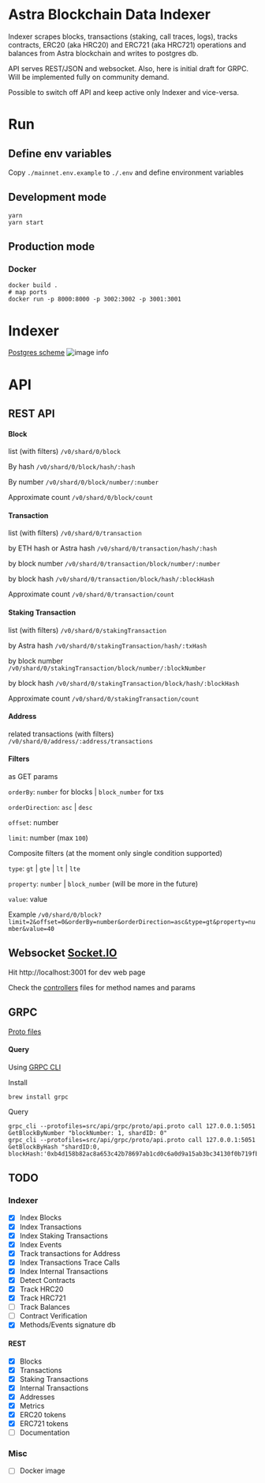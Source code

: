 # Astra Blockchain Data Indexer

Indexer scrapes blocks, transactions (staking, call traces, logs), tracks contracts, ERC20 (aka HRC20) and ERC721 (aka HRC721) operations and balances
from Astra blockchain and writes to postgres db.

API serves REST/JSON and websocket. Also, here is initial draft for GRPC. Will be implemented fully on community demand.

Possible to switch off API and keep active only Indexer and vice-versa.

# Run

## Define env variables

Copy `./mainnet.env.example` to `./.env` and define environment variables

## Development mode

```
yarn
yarn start
```

## Production mode

### Docker

```
docker build .
# map ports
docker run -p 8000:8000 -p 3002:3002 -p 3001:3001
```

# Indexer

[Postgres scheme](https://github.com/hypnagonia/harmony-explorer-v2/tree/master/src/store/postgres/sql)
![image info](https://github.com/hypnagonia/harmony-explorer-v2/blob/master/doc/scheme.png)

# API

## REST API

#### Block

list (with filters)
`/v0/shard/0/block`

By hash
`/v0/shard/0/block/hash/:hash`

By number
`/v0/shard/0/block/number/:number`

Approximate count
`/v0/shard/0/block/count`

#### Transaction

list (with filters)
`/v0/shard/0/transaction`

by ETH hash or Astra hash
`/v0/shard/0/transaction/hash/:hash`

by block number
`/v0/shard/0/transaction/block/number/:number`

by block hash
`/v0/shard/0/transaction/block/hash/:blockHash`

Approximate count
`/v0/shard/0/transaction/count`

#### Staking Transaction

list (with filters)
`/v0/shard/0/stakingTransaction`

by Astra hash
`/v0/shard/0/stakingTransaction/hash/:txHash`

by block number
`/v0/shard/0/stakingTransaction/block/number/:blockNumber`

by block hash
`/v0/shard/0/stakingTransaction/block/hash/:blockHash`

Approximate count
`/v0/shard/0/stakingTransaction/count`

#### Address

related transactions (with filters)
`/v0/shard/0/address/:address/transactions`

#### Filters

as GET params

`orderBy`: `number` for blocks | `block_number` for txs

`orderDirection`: `asc` | `desc`

`offset`: number

`limit`: number (max `100`)

Composite filters (at the moment only single condition supported)

`type`: `gt` | `gte` | `lt` | `lte`

`property`: `number` | `block_number` (will be more in the future)

`value`: value

Example
`/v0/shard/0/block?limit=2&offset=0&orderBy=number&orderDirection=asc&type=gt&property=number&value=40`

## Websocket [Socket.IO](https://socket.io/)

Hit http://localhost:3001 for dev web page

Check the [controllers](https://github.com/hypnagonia/harmony-explorer-v2/tree/dev2/src/api/controllers) files for method names and params

## GRPC

[Proto files](https://github.com/hypnagonia/harmony-explorer-v2/tree/master/src/api/grpc/proto)

#### Query

Using [GRPC CLI](https://github.com/grpc/grpc/blob/master/doc/command_line_tool.md)

Install

```
brew install grpc
```

Query

```
grpc_cli --protofiles=src/api/grpc/proto/api.proto call 127.0.0.1:5051 GetBlockByNumber "blockNumber: 1, shardID: 0"
grpc_cli --protofiles=src/api/grpc/proto/api.proto call 127.0.0.1:5051 GetBlockByHash "shardID:0, blockHash:'0xb4d158b82ac8a653c42b78697ab1cd0c6a0d9a15ab3bc34130f0b719fb174d2a'"
```

## TODO

### Indexer

- [x] Index Blocks
- [x] Index Transactions
- [x] Index Staking Transactions
- [x] Index Events
- [x] Track transactions for Address
- [x] Index Transactions Trace Calls
- [x] Index Internal Transactions
- [x] Detect Contracts
- [x] Track HRC20
- [x] Track HRC721
- [ ] Track Balances
- [ ] Contract Verification
- [x] Methods/Events signature db

#### REST

- [x] Blocks
- [x] Transactions
- [x] Staking Transactions
- [x] Internal Transactions
- [x] Addresses
- [x] Metrics
- [x] ERC20 tokens
- [x] ERC721 tokens
- [ ] Documentation

### Misc

- [ ] Docker image
